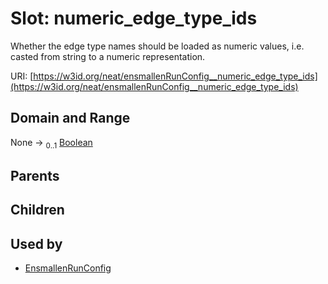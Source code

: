 
# Slot: numeric_edge_type_ids


Whether the edge type names should be loaded as numeric values, i.e. casted from string to a numeric representation.

URI: [https://w3id.org/neat/ensmallenRunConfig__numeric_edge_type_ids](https://w3id.org/neat/ensmallenRunConfig__numeric_edge_type_ids)


## Domain and Range

None &#8594;  <sub>0..1</sub> [Boolean](types/Boolean.md)

## Parents


## Children


## Used by

 * [EnsmallenRunConfig](EnsmallenRunConfig.md)
